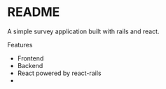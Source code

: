 # README

A simple survey application built with rails and react.

Features
* Frontend
* Backend
* React powered by react-rails
* 
